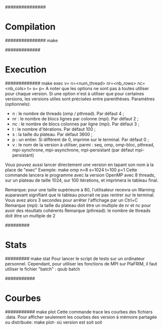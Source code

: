 ###############
# Compilation #
###############
 make

#############
# Execution #
#############
 make exec v=<version> n=<num_thread> nr=<nb_rows> nc=<nb_cols> t=<tmax> s=<size> p=<bool>
A noter que les options ne sont pas à toutes utiliser pour chaque version. Si une option n'est à utiliser que pour certaines versions, les versions utiles sont précisées entre parenthèses.
Paramètres (optionnels):
- n : le nombre de threads (omp / pthread). Par défaut 4 ;
- nr : le nombre de blocs lignes par colonne (mpi). Par défaut 2 ;
- nc : le nombre de blocs colonnes par ligne (mpi). Par défaut 3 ;
- t : le nombre d'itérations. Par défaut 100 ;
- s : la taille du plateau. Par défaut 3600 ;
- p : un entier. Si différent de 0, imprime sur le terminal. Par défaut 0 ;
- v : le nom de la version à utiliser, parmi :
seq, omp, omp-bloc, pthread, mpi-synchrone, mpi-asynchrone, mpi-persistant (par défaut mpi-persistant)

Vous pouvez aussi lancer directement une version en tapant son nom à la place de "exec"
Exemple:
 make omp n=8 s=1024 t=100 p=1
Cette commande lancera le programme avec la version OpenMP avec 8 threads, sur un plateau de taille 1024, sur 100 itérations, et imprimera le tableau final.

Remarque: pour une taille supérieure à 80, l'utilisateur recevra un Warning auparavant signifiant que le tableau pourrait ne pas rentrer sur le terminal. Vous avez alors 3 secondes pour arrêter l'affichage par un Ctrl+C
Remarque (mpi): la taille du plateau doit être un multiple de nr et nc pour avoir des résultats cohérents
Remarque (pthread): le nombre de threads doit être un multiple de 2

#########
# Stats #
#########
 make stat
Pour lancer le script de tests sur un ordinateur personnel. 
Cependant, pour utiliser les fonctions de MPI sur PlaFRIM, il faut utiliser le fichier "batch" :
 qsub batch

###########
# Courbes #
###########
 make plot
Cette commande trace les courbes des fichiers .data. 
Pour afficher seulement les courbes des version à mémoire partagée ou distribuée:
 make plot-<version>
où version est soit <mpi> soit <thread>
